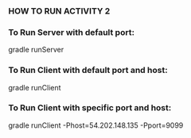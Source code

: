 ### HOW TO RUN ACTIVITY 2

### To Run Server with default port: 
gradle runServer

### To Run Client with default port and host:
gradle  runClient

### To Run Client with specific port and host: 
gradle  runClient -Phost=54.202.148.135 -Pport=9099